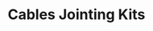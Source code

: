 ---
title: "Cables Jointing Kits"
seo_keywords: "SNTES"
seo_description: "SNTES"
featured_image: "images/product2.jpg"
type: "product_category"
---